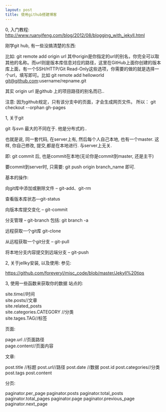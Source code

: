 ```yaml
---
layout: post
title: 使用github搭建博客
---
```



0, 入门教程:
http://www.ruanyifeng.com/blog/2012/08/blogging_with_jekyll.html

刚学git hub, 有一些没搞清楚的东西:

比如:
git remote add origin url 
其中origin是你指定的url的别名，你完全可以取其他的名称。而url则是版本库信息对应的路径，这里在GitHub上面你创建的版本库上面，有一个SSH/HTTP/Git Read-Only这些选项，你需要的做的就是选择一个url，填写即可。比如 
git remote add helloworld git@github.com:username/repname.git 

其实 origin url 是github 上的项目路径的别名而已..

注意:
因为github规定，只有该分支中的页面，才会生成网页文件。
所以：
git checkout --orphan gh-pages


1, 关于git

git 与svn 最大的不同在于. 他是分布式的.. 

也就是说, 同一套代码, 在server上有, 然后每个人自己本地, 也有一个master. 这样, 你自己修改, 提交,都是在本地进行. 与server上无关. 

即: git commit 后, 也是commit在本地(无论你是commit到master, 还是主干)

要commit到server时, 只需要: git push origin branch_name 即可. 


基本的操作:

向git库中添加或删除文件 – git-add、git-rm

查看版本库状态—git-status

向版本库提交变化 – git-commit

分支管理 – git-branch
包括:
git branch -a

远程获取一个git库 git-clone

从远程获取一个git分支 – git-pull

将本地分支内容提交到远端分支 – git-push

2, 关于jellky安装, 以及使用: 参见:

https://github.com/foreveryl/misc_code/blob/master/Jekyll%20tips


3, 使用一些函数来获取你的数据
站点的:

site.time//时间 <br/>
site.posts//文章 <br/>
site.related_posts <br/>
site.categories.CATEGORY //分类 <br/>
site.tages.TAG//标签 <br/>


页面:

page.url //页面路径 <br/>
page.content//页面内容 <br/>


文章:

post.title //标题
post.url//路径
post.date //数据
post.id
post.categories//分类
post.tags
post.content


分页:

paginator.per_page
paginator.posts
paginator.total_posts
paginator.total_pages
paginator.page
paginator.previous_page
paginator.next_page


